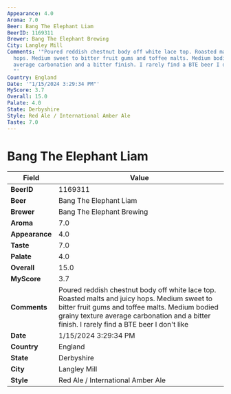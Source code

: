 ```yaml
---
Appearance: 4.0
Aroma: 7.0
Beer: Bang The Elephant Liam
BeerID: 1169311
Brewer: Bang The Elephant Brewing
City: Langley Mill
Comments: '"Poured reddish chestnut body off white lace top. Roasted malts and juicy
  hops. Medium sweet to bitter fruit gums and toffee malts. Medium bodied grainy texture
  average carbonation and a bitter finish. I rarely find a BTE beer I don''t like
  "'
Country: England
Date: '"1/15/2024 3:29:34 PM"'
MyScore: 3.7
Overall: 15.0
Palate: 4.0
State: Derbyshire
Style: Red Ale / International Amber Ale
Taste: 7.0
---
```


# Bang The Elephant Liam

| Field         | Value |
|---------------|-------|
| **BeerID** | 1169311 |
| **Beer** | Bang The Elephant Liam |
| **Brewer** | Bang The Elephant Brewing |
| **Aroma** | 7.0 |
| **Appearance** | 4.0 |
| **Taste** | 7.0 |
| **Palate** | 4.0 |
| **Overall** | 15.0 |
| **MyScore** | 3.7 |
| **Comments** | Poured reddish chestnut body off white lace top. Roasted malts and juicy hops. Medium sweet to bitter fruit gums and toffee malts. Medium bodied grainy texture average carbonation and a bitter finish. I rarely find a BTE beer I don't like  |
| **Date** | 1/15/2024 3:29:34 PM |
| **Country** | England |
| **State** | Derbyshire |
| **City** | Langley Mill |
| **Style** | Red Ale / International Amber Ale |
